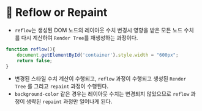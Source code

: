 # 🎯 Reflow or Repaint

- `reflow`는 생성된 DOM 노드의 레이아웃 수치 변경시 영향을 받은 모든 노드 수치를 다시 계산하여 `Render Tree`를 재생성하는 과정이다.

```jsx
function reflow(){
	document.getElementById('container').style.width = "600px";
	return false;
}
```

- 변경된 스타일 수치 계산이 수행되고, `reflow` 과정이 수행되고 생성된 `Render Tree` 를 그리고 `repaint` 과정이 수행된다.
- `background-color` 같은 경우는 레이아웃 수치는 변경되지 않았으므로 `reflow` 과정이 생략된 `repaint` 과정만 일어나게 된다.
